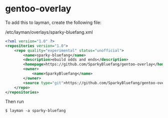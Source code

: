 gentoo-overlay
==============

To add this to layman, create the following file:

/etc/layman/overlays/sparky-bluefang.xml

```xml
<?xml version="1.0" ?>                                                                                                     
<repositories version="1.0">
	<repo quality="experimental" status="unofficial">
		<name>sparky-bluefang</name>
		<description>ebuild odds and ends</description>
		<homepage>https://github.com/SparkyBluefang/gentoo-overlay</homepage>
		<owner>
			<name>SparkyBluefang</name>
		</owner>
		<source type="git">https://github.com/SparkyBluefang/gentoo-overlay.git</source>
	</repo>
</repositories>
```

Then run

    $ layman -a sparky-bluefang
